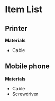 # Item List

## Printer

**Materials**
* Cable

## Mobile phone

**Materials**
* Cable
* Screwdriver
